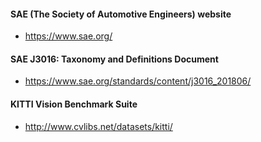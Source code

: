 #### SAE (The Society of Automotive Engineers) website
- https://www.sae.org/

#### SAE J3016: Taxonomy and Definitions Document
- https://www.sae.org/standards/content/j3016_201806/

#### KITTI Vision Benchmark Suite
- http://www.cvlibs.net/datasets/kitti/